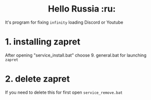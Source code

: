 <h1 align="center">Hello Russia :ru:</h1>

It's program for fixing `infinity` loading Discord or Youtube

# 1. installing zapret

After opening "service_install.bat" choose 9. general.bat for launching `zapret`

# 2. delete zapret

If you need to delete this for first open `service_remove.bat`

